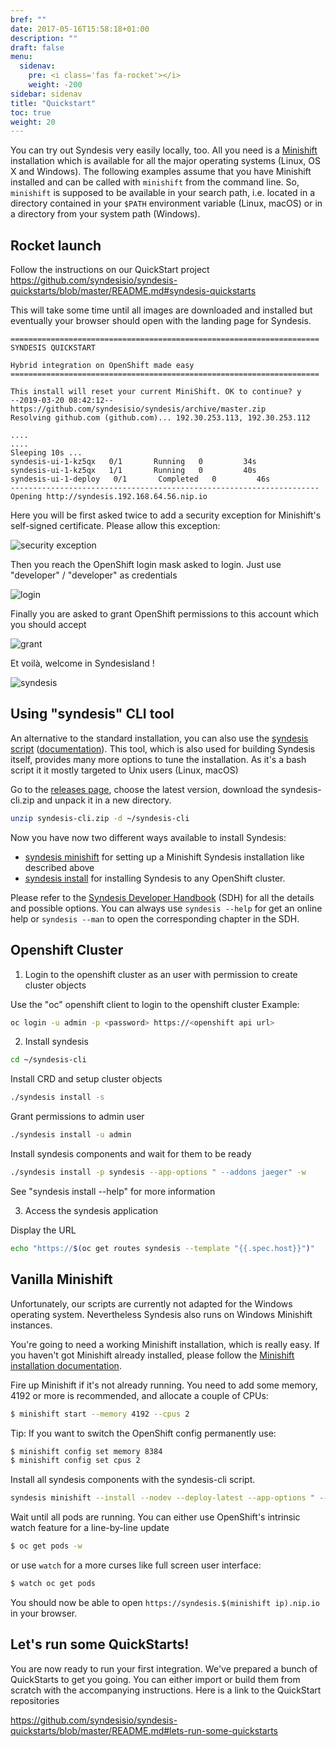 ```yaml
---
bref: ""
date: 2017-05-16T15:58:18+01:00
description: ""
draft: false
menu:
  sidenav:
    pre: <i class='fas fa-rocket'></i>
    weight: -200
sidebar: sidenav
title: "Quickstart"
toc: true
weight: 20
---
```


You can try out Syndesis very easily locally, too.
All you need is a [Minishift](https://www.openshift.org/minishift/) installation which is available for all the  major operating systems (Linux, OS X and Windows).
The following examples assume that you have Minishift installed and can be called with `minishift` from the command line. So, `minishift` is supposed to be available in your search path, i.e. located in a directory contained in your `$PATH` environment variable (Linux, macOS) or in a directory from your system path (Windows).

## Rocket launch

Follow the instructions on our QuickStart project https://github.com/syndesisio/syndesis-quickstarts/blob/master/README.md#syndesis-quickstarts

This will take some time until all images are downloaded and installed but eventually your browser should open with the landing page for Syndesis.

```
=====================================================================
SYNDESIS QUICKSTART

Hybrid integration on OpenShift made easy
=====================================================================

This install will reset your current MiniShift. OK to continue? y
--2019-03-20 08:42:12--  https://github.com/syndesisio/syndesis/archive/master.zip
Resolving github.com (github.com)... 192.30.253.113, 192.30.253.112

....
....
Sleeping 10s ...
syndesis-ui-1-kz5qx   0/1       Running   0         34s
syndesis-ui-1-kz5qx   1/1       Running   0         40s
syndesis-ui-1-deploy   0/1       Completed   0         46s
---------------------------------------------------------------------
Opening http://syndesis.192.168.64.56.nip.io
```

Here you will be first asked twice to add a security exception for Minishift's self-signed certificate. Please allow this exception:

![security exception](https://syndesis.io/images/security_exception.png)

Then you reach the OpenShift login mask asked to login. Just use "developer" / "developer" as credentials

![login](https://syndesis.io/images/login.png)

Finally you are asked to grant OpenShift permissions to this account which you should accept

![grant](https://syndesis.io/images/grant.png)

Et voilà, welcome in Syndesisland !

![syndesis](https://syndesis.io/images/landing_page.png)


## Using "syndesis" CLI tool

An alternative to the standard installation, you can also use the [syndesis script](https://github.com/syndesisio/syndesis/blob/master/tools/bin/syndesis) ([documentation](https://syndesis.io/docs/cli/syndesis/)).
This tool, which is also used for building Syndesis itself, provides many more options to tune the installation.
As it's a bash script it it mostly targeted to Unix users (Linux, macOS)

Go to the [releases page](https://github.com/syndesisio/syndesis/releases), choose the latest version, download the syndesis-cli.zip and unpack it in a new directory.

```bash
unzip syndesis-cli.zip -d ~/syndesis-cli
```

Now you have now two different ways available to install Syndesis:

* [syndesis minishift](https://syndesis.io/docs/cli/syndesis/#syndesis-minishift) for setting up a Minishift Syndesis installation like described above
* [syndesis install](https://syndesis.io/docs/cli/syndesis/#syndesis-install) for installing Syndesis to any OpenShift cluster.

Please refer to the [Syndesis Developer Handbook](https://doc.syndesis.io/#syndesis) (SDH) for all the details and possible options. You can always use `syndesis --help` for get an online help or `syndesis --man` to open the corresponding chapter in the SDH.

## Openshift Cluster

1. Login to the openshift cluster as an user with permission to create cluster objects

Use the "oc" openshift client to login to the openshift cluster
Example: 

```bash
oc login -u admin -p <password> https://<openshift api url>
```

2. Install syndesis

```bash
cd ~/syndesis-cli
```  

Install CRD and setup cluster objects

```bash
./syndesis install -s
```  
Grant permissions to admin user

```bash
./syndesis install -u admin
```

Install syndesis components and wait for them to be ready

```bash
./syndesis install -p syndesis --app-options " --addons jaeger" -w
```
See "syndesis install --help" for more information  

3. Access the syndesis application

Display the URL

```bash
echo "https://$(oc get routes syndesis --template "{{.spec.host}}")"
```

## Vanilla Minishift

Unfortunately, our scripts are currently not adapted for the Windows operating system.
Nevertheless Syndesis also runs on Windows Minishift instances.

You're going to need a working Minishift installation, which is really easy. If you haven't got Minishift already installed, please follow the [Minishift installation documentation](https://docs.openshift.org/latest/minishift/getting-started/installing.html).

Fire up Minishift if it's not already running. You need to add some memory, 4192 or more is recommended, and allocate a couple of CPUs:

```bash
$ minishift start --memory 4192 --cpus 2
```

Tip: If you want to switch the OpenShift config permanently use:

```bash
$ minishift config set memory 8384
$ minishift config set cpus 2
```

Install all syndesis components with the syndesis-cli script.

```bash
syndesis minishift --install --nodev --deploy-latest --app-options " --addons jaeger"
```

Wait until all pods are running. You can either use OpenShift's intrinsic watch feature for a line-by-line update

```bash
$ oc get pods -w
```

or use `watch` for a more curses like full screen user interface:

```bash
$ watch oc get pods
```

You should now be able to open `https://syndesis.$(minishift ip).nip.io` in your browser.

## Let's run some QuickStarts!

You are now ready to run your first integration. We've prepared a bunch of QuickStarts to get you going. You can either import or build them from scratch with the accompanying instructions. Here is a link to the QuickStart repositories

https://github.com/syndesisio/syndesis-quickstarts/blob/master/README.md#lets-run-some-quickstarts
